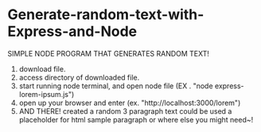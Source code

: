 # Generate-random-text-with-Express-and-Node

SIMPLE NODE PROGRAM THAT GENERATES RANDOM TEXT!


1) download file.
2) access directory of downloaded file.
3) start running node terminal, and open node file (EX . "node express-lorem-ipsum.js")
4) open up your browser and enter (ex. "http://localhost:3000/lorem")
5) AND THERE! created a random 3 paragraph text could be used a placeholder 
for html sample paragraph or where else you might need~!
